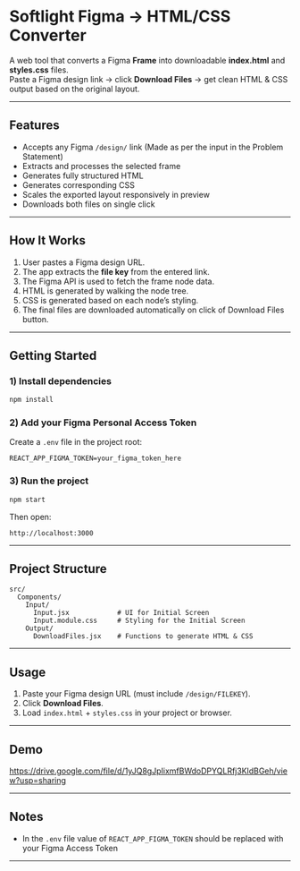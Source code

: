 # Softlight Figma → HTML/CSS Converter

A web tool that converts a Figma **Frame** into downloadable **index.html** and **styles.css** files.  
Paste a Figma design link → click **Download Files** → get clean HTML & CSS output based on the original layout.

---

## Features

- Accepts any Figma `/design/` link (Made as per the input in the Problem Statement)
- Extracts and processes the selected frame
- Generates fully structured HTML
- Generates corresponding CSS 
- Scales the exported layout responsively in preview
- Downloads both files on single click

---

## How It Works

1. User pastes a Figma design URL.
2. The app extracts the **file key** from the entered link.
3. The Figma API is used to fetch the frame node data.
4. HTML is generated by walking the node tree.
5. CSS is generated based on each node’s styling.
6. The final files are downloaded automatically on click of Download Files button.

---

## Getting Started

### 1) Install dependencies
```bash
npm install
```

### 2) Add your Figma Personal Access Token
Create a `.env` file in the project root:

```env
REACT_APP_FIGMA_TOKEN=your_figma_token_here
```

### 3) Run the project
```bash
npm start
```

Then open:
```
http://localhost:3000
```

---

## Project Structure

```
src/
  Components/
    Input/
      Input.jsx            # UI for Initial Screen
      Input.module.css     # Styling for the Initial Screen
    Output/
      DownloadFiles.jsx    # Functions to generate HTML & CSS
```

---

## Usage

1. Paste your Figma design URL (must include `/design/FILEKEY`).
2. Click **Download Files**.
3. Load `index.html` + `styles.css` in your project or browser.

---

## Demo

https://drive.google.com/file/d/1yJQ8gJpIixmfBWdoDPYQLRfj3KldBGeh/view?usp=sharing

---

## Notes

- In the `.env` file value of `REACT_APP_FIGMA_TOKEN` should be replaced with your Figma Access Token

---



